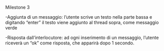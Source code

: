 Milestone 3

-Aggiunta di un messaggio: l’utente scrive un testo nella parte bassa e digitando “enter” il testo viene aggiunto al thread sopra, come messaggio verde

-Risposta dall’interlocutore: ad ogni inserimento di un messaggio, l’utente riceverà un “ok” come risposta, che apparirà dopo 1 secondo.
